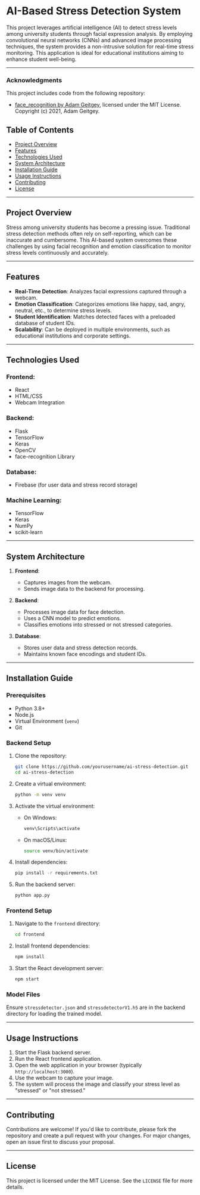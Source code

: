 # AI-Based Stress Detection System

This project leverages artificial intelligence (AI) to detect stress levels among university students through facial expression analysis. By employing convolutional neural networks (CNNs) and advanced image processing techniques, the system provides a non-intrusive solution for real-time stress monitoring. This application is ideal for educational institutions aiming to enhance student well-being.

---

### Acknowledgments

This project includes code from the following repository:

- [face_recognition by Adam Geitgey](https://github.com/ageitgey/face_recognition), licensed under the MIT License. Copyright (c) 2021, Adam Geitgey.



## Table of Contents

- [Project Overview](#project-overview)
- [Features](#features)
- [Technologies Used](#technologies-used)
- [System Architecture](#system-architecture)
- [Installation Guide](#installation-guide)
- [Usage Instructions](#usage-instructions)
- [Contributing](#contributing)
- [License](#license)

---

## Project Overview

Stress among university students has become a pressing issue. Traditional stress detection methods often rely on self-reporting, which can be inaccurate and cumbersome. This AI-based system overcomes these challenges by using facial recognition and emotion classification to monitor stress levels continuously and accurately.

---

## Features

- **Real-Time Detection**: Analyzes facial expressions captured through a webcam.
- **Emotion Classification**: Categorizes emotions like happy, sad, angry, neutral, etc., to determine stress levels.
- **Student Identification**: Matches detected faces with a preloaded database of student IDs.
- **Scalability**: Can be deployed in multiple environments, such as educational institutions and corporate settings.

---

## Technologies Used

### Frontend:
- React
- HTML/CSS
- Webcam Integration

### Backend:
- Flask
- TensorFlow
- Keras
- OpenCV
- face-recognition Library

### Database:
- Firebase (for user data and stress record storage)

### Machine Learning:
- TensorFlow
- Keras
- NumPy
- scikit-learn

---

## System Architecture

1. **Frontend**:
   - Captures images from the webcam.
   - Sends image data to the backend for processing.

2. **Backend**:
   - Processes image data for face detection.
   - Uses a CNN model to predict emotions.
   - Classifies emotions into stressed or not stressed categories.

3. **Database**:
   - Stores user data and stress detection records.
   - Maintains known face encodings and student IDs.

---

## Installation Guide

### Prerequisites

- Python 3.8+
- Node.js
- Virtual Environment (`venv`)
- Git

### Backend Setup

1. Clone the repository:
   ```bash
   git clone https://github.com/yourusername/ai-stress-detection.git
   cd ai-stress-detection
   ```

2. Create a virtual environment:
   ```bash
   python -m venv venv
   ```

3. Activate the virtual environment:
   - On Windows:
     ```bash
     venv\Scripts\activate
     ```
   - On macOS/Linux:
     ```bash
     source venv/bin/activate
     ```

4. Install dependencies:
   ```bash
   pip install -r requirements.txt
   ```

5. Run the backend server:
   ```bash
   python app.py
   ```

### Frontend Setup

1. Navigate to the `frontend` directory:
   ```bash
   cd frontend
   ```

2. Install frontend dependencies:
   ```bash
   npm install
   ```

3. Start the React development server:
   ```bash
   npm start
   ```

### Model Files

Ensure `stressdetector.json` and `stressdetectorV1.h5` are in the backend directory for loading the trained model.

---

## Usage Instructions

1. Start the Flask backend server.
2. Run the React frontend application.
3. Open the web application in your browser (typically `http://localhost:3000`).
4. Use the webcam to capture your image.
5. The system will process the image and classify your stress level as "stressed" or "not stressed."

---

## Contributing

Contributions are welcome! If you'd like to contribute, please fork the repository and create a pull request with your changes. For major changes, open an issue first to discuss your proposal.

---

## License

This project is licensed under the MIT License. See the `LICENSE` file for more details.

